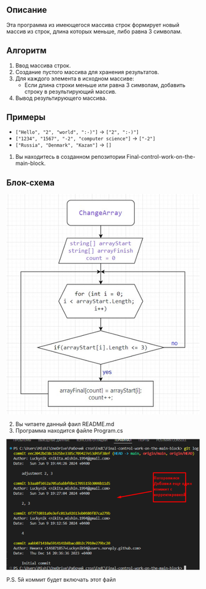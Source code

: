



## Описание

Эта программа из имеющегося массива строк формирует новый массив из строк, длина которых меньше, либо равна 3 символам.

## Алгоритм

1. Ввод массива строк.
2. Создание пустого массива для хранения результатов.
3. Для каждого элемента в исходном массиве:
   - Если длина строки меньше или равна 3 символам, добавить строку в результирующий массив.
4. Вывод результирующего массива.

## Примеры

- `["Hello", "2", "world", ":-)"]` → `["2", ":-)"]`
- `["1234", "1567", "-2", "computer science"]` → `["-2"]`
- `["Russia", "Denmark", "Kazan"]` → `[]`

1. Вы находитесь в созданном репозитории Final-control-work-on-the-main-block.
## Блок-схема
![Блок-схема алгоритма](block.jpg)

2. Вы читаете данный фаил README.md
3. Программа находится файле Program.cs


![Блок-схема алгоритма](Screenshot_24.png)

P.S. 5й коммит будет включать этот файл
